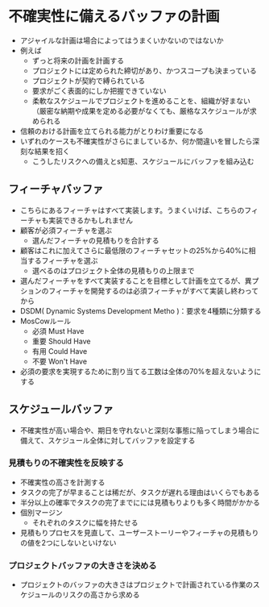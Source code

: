 # 不確実性に備えるバッファの計画

- アジャイルな計画は場合によってはうまくいかないのではないか
- 例えば
    - ずっと将来の計画を計画する
    - プロジェクトには定められた締切があり、かつスコープも決まっている
    - プロジェクトが契約で縛られている
    - 要求がごく表面的にしか把握できていない
    - 柔軟なスケジュールでプロジェクトを進めることを、組織が好まない（厳密な納期や成果を定める必要がなくても、厳格なスケジュールが求められる
- 信頼のおける計画を立てられる能力がとりわけ重要になる
- いずれのケースも不確実性がさらにましているか、何か間違いを冒したら深刻な結果を招く
    - こうしたリスクへの備えとs知恵、スケジュールにバッファを組み込む

## フィーチャバッファ

- こちらにあるフィーチャはすべて実装します。うまくいけば、こちらのフィーチャも実装できるかもしれません
- 顧客が必須フィーチャを選ぶ
    - 選んだフィーチャの見積もりを合計する
- 顧客はこれに加えてさらに最低限のフィーチャセットの25%から40%に相当するフィーチャを選ぶ
    - 選べるのはプロジェクト全体の見積もりの上限まで
- 選んだフィーチャをすべて実装することを目標として計画を立てるが、異プションのフィーチャを開発するのは必須フィーチャがすべて実装し終わってから
- DSDM( Dynamic Systems Development Metho )：要求を4種類に分類する
- MosCowルール
    - 必須 Must Have
    - 重要 Should Have
    - 有用 Could Have
    - 不要 Won't Have
- 必須の要求を実現するために割り当てる工数は全体の70%を超えないようにする

## スケジュールバッファ

- 不確実性が高い場合や、期日を守れないと深刻な事態に陥ってしまう場合に備えて、スケジュール全体に対してバッファを設定する

### 見積もりの不確実性を反映する

- 不確実性の高さを計測する
- タスクの完了が早まることは稀だが、タスクが遅れる理由はいくらでもある
- 半分以上の確率でタスクの完了までにには見積もりよりも多く時間がかかる
- 個別マージン
    - それぞれのタスクに幅を持たせる
- 見積もりプロセスを見直して、ユーザーストーリーやフィーチャの見積もりの値を2つにしないといけない

### プロジェクトバッファの大きさを決める

- プロジェクトのバッファの大きさはプロジェクトで計画されている作業のスケジュールのリスクの高さから求める
